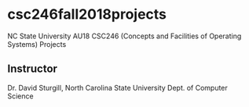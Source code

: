 # csc246fall2018projects
NC State University AU18 CSC246 (Concepts and Facilities of Operating Systems) Projects

## Instructor
Dr. David Sturgill, North Carolina State University Dept. of Computer Science
